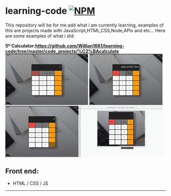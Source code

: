# learning-code  [![NPM](https://img.shields.io/npm/l/react)](https://github.com/Willian1661/learning-code/blob/master/license) 
This repository will be for me add what i am currently learning, examples of this are projects made with JavaScript,HTML,CSS,Node,APIs and etc...
Here are some examples of what i did:

**5º Calculator:https://github.com/Willian1661/learning-code/tree/master/code_projects/%C2%BAcalculate**
<img src="https://github.com/Willian1661/learning-code/blob/master/zpictures/%C2%BAcalculate_examples/%C2%BAcalculate_examples02.png" width="260" height="160"> 
<img src="https://github.com/Willian1661/learning-code/blob/master/zpictures/%C2%BAcalculate_examples/%C2%BAcalculate_examples03.png" width="230"> 
<img src="https://github.com/Willian1661/learning-code/blob/master/zpictures/%C2%BAcalculate_examples/%C2%BAcalculate_examples04.png" width="230"> <img src="https://github.com/Willian1661/learning-code/blob/master/zpictures/%C2%BAcalculate_examples/%C2%BAcalculate_examples2.png" width="260">
## Front end:
- HTML / CSS / JS 
<hr>
